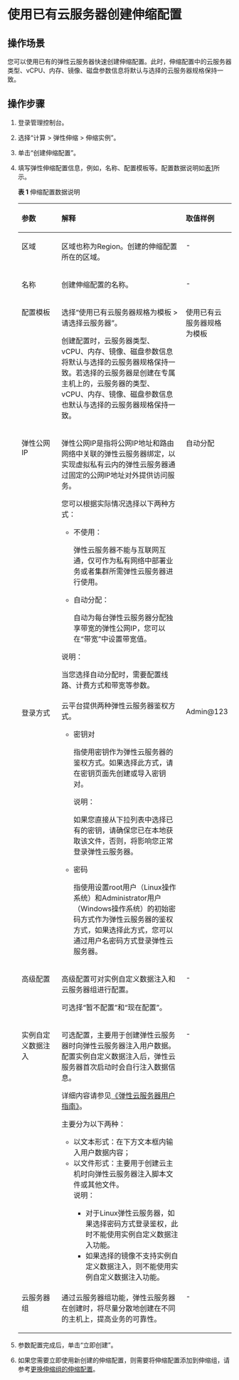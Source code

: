 # 使用已有云服务器创建伸缩配置<a name="as_02_0102"></a>

## 操作场景<a name="section2495449014355"></a>

您可以使用已有的弹性云服务器快速创建伸缩配置。此时，伸缩配置中的云服务器类型、vCPU、内存、镜像、磁盘参数信息将默认与选择的云服务器规格保持一致。

## 操作步骤<a name="section1657416306249"></a>

1.  登录管理控制台。
2.  选择“计算 \> 弹性伸缩 \> 伸缩实例”。
3.  单击“创建伸缩配置”。
4.  填写弹性伸缩配置信息，例如，名称、配置模板等。配置数据说明如[表1](#table27476571)所示。

    **表 1**  伸缩配置数据说明

    <a name="table27476571"></a>
    <table><thead align="left"><tr id="row32016662"><th class="cellrowborder" valign="top" width="20.119999999999997%" id="mcps1.2.4.1.1"><p id="p43212834"><a name="p43212834"></a><a name="p43212834"></a>参数</p>
    </th>
    <th class="cellrowborder" valign="top" width="61.7%" id="mcps1.2.4.1.2"><p id="p10578662"><a name="p10578662"></a><a name="p10578662"></a>解释</p>
    </th>
    <th class="cellrowborder" valign="top" width="18.18%" id="mcps1.2.4.1.3"><p id="p51565323"><a name="p51565323"></a><a name="p51565323"></a>取值样例</p>
    </th>
    </tr>
    </thead>
    <tbody><tr id="row515341432317"><td class="cellrowborder" valign="top" width="20.119999999999997%" headers="mcps1.2.4.1.1 "><p id="p51531114202310"><a name="p51531114202310"></a><a name="p51531114202310"></a>区域</p>
    </td>
    <td class="cellrowborder" valign="top" width="61.7%" headers="mcps1.2.4.1.2 "><p id="p17184175316413"><a name="p17184175316413"></a><a name="p17184175316413"></a>区域也称为Region。创建的伸缩配置所在的区域。</p>
    </td>
    <td class="cellrowborder" valign="top" width="18.18%" headers="mcps1.2.4.1.3 "><p id="p4153191417231"><a name="p4153191417231"></a><a name="p4153191417231"></a>-</p>
    </td>
    </tr>
    <tr id="row57496954161325"><td class="cellrowborder" valign="top" width="20.119999999999997%" headers="mcps1.2.4.1.1 "><p id="p26741679161325"><a name="p26741679161325"></a><a name="p26741679161325"></a>名称</p>
    </td>
    <td class="cellrowborder" valign="top" width="61.7%" headers="mcps1.2.4.1.2 "><p id="p18592405161325"><a name="p18592405161325"></a><a name="p18592405161325"></a>创建伸缩配置的名称。</p>
    </td>
    <td class="cellrowborder" valign="top" width="18.18%" headers="mcps1.2.4.1.3 "><p id="p29589843161325"><a name="p29589843161325"></a><a name="p29589843161325"></a>-</p>
    </td>
    </tr>
    <tr id="row16041657"><td class="cellrowborder" valign="top" width="20.119999999999997%" headers="mcps1.2.4.1.1 "><p id="p24305815"><a name="p24305815"></a><a name="p24305815"></a>配置模板</p>
    </td>
    <td class="cellrowborder" valign="top" width="61.7%" headers="mcps1.2.4.1.2 "><p id="p59011025101558"><a name="p59011025101558"></a><a name="p59011025101558"></a>选择“使用已有云服务器规格为模板 &gt; 请选择云服务器”。</p>
    <p id="p32378487175332"><a name="p32378487175332"></a><a name="p32378487175332"></a>创建配置时，云服务器类型、vCPU、内存、镜像、磁盘参数信息将默认与选择的云服务器规格保持一致。若选择的云服务器是创建在专属主机上的，云服务器的类型、vCPU、内存、镜像、磁盘参数信息也默认与选择的云服务器规格保持一致。</p>
    </td>
    <td class="cellrowborder" valign="top" width="18.18%" headers="mcps1.2.4.1.3 "><p id="p59638115"><a name="p59638115"></a><a name="p59638115"></a>使用已有云服务器规格为模板</p>
    </td>
    </tr>
    <tr id="row8624119112542"><td class="cellrowborder" valign="top" width="20.119999999999997%" headers="mcps1.2.4.1.1 "><p id="p814113820394"><a name="p814113820394"></a><a name="p814113820394"></a>弹性公网IP</p>
    </td>
    <td class="cellrowborder" valign="top" width="61.7%" headers="mcps1.2.4.1.2 "><p id="p10128370112614"><a name="p10128370112614"></a><a name="p10128370112614"></a>弹性公网IP是指将公网IP地址和路由网络中关联的弹性云服务器绑定，以实现虚拟私有云内的弹性云服务器通过固定的公网IP地址对外提供访问服务。</p>
    <div class="p" id="p24046472112614"><a name="p24046472112614"></a><a name="p24046472112614"></a>您可以根据实际情况选择以下两种方式：<a name="ul1338415125618"></a><a name="ul1338415125618"></a><ul id="ul1338415125618"><li>不使用：<p id="p77776467592"><a name="p77776467592"></a><a name="p77776467592"></a>弹性云服务器不能与互联网互通，仅可作为私有网络中部署业务或者集群所需弹性云服务器进行使用。</p>
    </li><li>自动分配：<p id="p1353012513593"><a name="p1353012513593"></a><a name="p1353012513593"></a>自动为每台弹性云服务器分配独享带宽的弹性公网IP，您可以在“带宽”中设置带宽值。</p>
    </li></ul>
    <div class="note" id="note9775111963714"><a name="note9775111963714"></a><a name="note9775111963714"></a><span class="notetitle"> 说明： </span><div class="notebody"><p id="p977511914379"><a name="p977511914379"></a><a name="p977511914379"></a>当您选择自动分配时，需要配置线路、计费方式和带宽等参数。</p>
    </div></div>
    </div>
    </td>
    <td class="cellrowborder" valign="top" width="18.18%" headers="mcps1.2.4.1.3 "><p id="p30834244112614"><a name="p30834244112614"></a><a name="p30834244112614"></a>自动分配</p>
    </td>
    </tr>
    <tr id="row1103547112536"><td class="cellrowborder" valign="top" width="20.119999999999997%" headers="mcps1.2.4.1.1 "><p id="p50497670112640"><a name="p50497670112640"></a><a name="p50497670112640"></a>登录方式</p>
    </td>
    <td class="cellrowborder" valign="top" width="61.7%" headers="mcps1.2.4.1.2 "><div class="p" id="p63779432112640"><a name="p63779432112640"></a><a name="p63779432112640"></a>云平台提供两种弹性云服务器鉴权方式。<a name="ul37143982112640"></a><a name="ul37143982112640"></a><ul id="ul37143982112640"><li>密钥对<p id="p55872542112640"><a name="p55872542112640"></a><a name="p55872542112640"></a>指使用密钥作为弹性云服务器的鉴权方式。如果选择此方式，请在密钥页面先创建或导入密钥对。</p>
    <div class="note" id="note33090835112640"><a name="note33090835112640"></a><a name="note33090835112640"></a><span class="notetitle"> 说明： </span><div class="notebody"><p id="p29382063112640"><a name="p29382063112640"></a><a name="p29382063112640"></a>如果您直接从下拉列表中选择已有的密钥，请确保您已在本地获取该文件，否则，将影响您正常登录弹性云服务器。</p>
    </div></div>
    </li><li>密码<p id="p31136904112640"><a name="p31136904112640"></a><a name="p31136904112640"></a>指使用设置root用户（Linux操作系统）和Administrator用户（Windows操作系统）的初始密码方式作为弹性云服务器的鉴权方式，如果选择此方式，您可以通过用户名密码方式登录弹性云服务器。</p>
    </li></ul>
    </div>
    </td>
    <td class="cellrowborder" valign="top" width="18.18%" headers="mcps1.2.4.1.3 "><p id="p16007657112640"><a name="p16007657112640"></a><a name="p16007657112640"></a>Admin@123</p>
    </td>
    </tr>
    <tr id="row118911154313"><td class="cellrowborder" valign="top" width="20.119999999999997%" headers="mcps1.2.4.1.1 "><p id="p5189015123111"><a name="p5189015123111"></a><a name="p5189015123111"></a>高级配置</p>
    </td>
    <td class="cellrowborder" valign="top" width="61.7%" headers="mcps1.2.4.1.2 "><p id="p12120173110500"><a name="p12120173110500"></a><a name="p12120173110500"></a>高级配置可对实例自定义数据注入和云服务器组进行配置。</p>
    <p id="p152801338145112"><a name="p152801338145112"></a><a name="p152801338145112"></a>可选择“暂不配置”和“现在配置”。</p>
    </td>
    <td class="cellrowborder" valign="top" width="18.18%" headers="mcps1.2.4.1.3 "><p id="p15189715173120"><a name="p15189715173120"></a><a name="p15189715173120"></a>-</p>
    </td>
    </tr>
    <tr id="row1422016374126"><td class="cellrowborder" valign="top" width="20.119999999999997%" headers="mcps1.2.4.1.1 "><p id="p18537848162213"><a name="p18537848162213"></a><a name="p18537848162213"></a>实例自定义数据注入</p>
    </td>
    <td class="cellrowborder" valign="top" width="61.7%" headers="mcps1.2.4.1.2 "><p id="p65371748192215"><a name="p65371748192215"></a><a name="p65371748192215"></a>可选配置，主要用于创建弹性云服务器时向弹性云服务器注入用户数据。配置实例自定义数据注入后，弹性云服务器首次启动时会自行注入数据信息。</p>
    <p id="p2226163612318"><a name="p2226163612318"></a><a name="p2226163612318"></a>详细内容请参见<a href="https://support.huaweicloud.com/usermanual-ecs/zh-cn_topic_0032380449.html" target="_blank" rel="noopener noreferrer">《弹性云服务器用户指南》</a>。</p>
    <p id="p163635436250"><a name="p163635436250"></a><a name="p163635436250"></a>主要分为以下两种：</p>
    <a name="ul169841562611"></a><a name="ul169841562611"></a><ul id="ul169841562611"><li>以文本形式：在下方文本框内输入用户数据内容；</li><li>以文件形式：主要用于创建云主机时向弹性云服务器注入脚本文件或其他文件。<div class="note" id="note41349835811"><a name="note41349835811"></a><a name="note41349835811"></a><span class="notetitle"> 说明： </span><div class="notebody"><a name="ul1913519814582"></a><a name="ul1913519814582"></a><ul id="ul1913519814582"><li>对于Linux弹性云服务器，如果选择密码方式登录鉴权，此时不能使用实例自定义数据注入功能。</li><li>如果选择的镜像不支持实例自定义数据注入，则不能使用实例自定义数据注入功能。</li></ul>
    </div></div>
    </li></ul>
    </td>
    <td class="cellrowborder" valign="top" width="18.18%" headers="mcps1.2.4.1.3 "><p id="p95377487227"><a name="p95377487227"></a><a name="p95377487227"></a>-</p>
    </td>
    </tr>
    <tr id="row1918172041413"><td class="cellrowborder" valign="top" width="20.119999999999997%" headers="mcps1.2.4.1.1 "><p id="p918152010144"><a name="p918152010144"></a><a name="p918152010144"></a>云服务器组</p>
    </td>
    <td class="cellrowborder" valign="top" width="61.7%" headers="mcps1.2.4.1.2 "><p id="p19211913111519"><a name="p19211913111519"></a><a name="p19211913111519"></a>通过云服务器组功能，弹性云服务器在创建时，将尽量分散地创建在不同的主机上，提高业务的可靠性。</p>
    </td>
    <td class="cellrowborder" valign="top" width="18.18%" headers="mcps1.2.4.1.3 "><p id="p1018132091413"><a name="p1018132091413"></a><a name="p1018132091413"></a>-</p>
    </td>
    </tr>
    </tbody>
    </table>

5.  参数配置完成后，单击“立即创建”。
6.  如果您需要立即使用新创建的伸缩配置，则需要将伸缩配置添加到伸缩组，请参考[更换伸缩组的伸缩配置](更换伸缩组的伸缩配置.md)。

